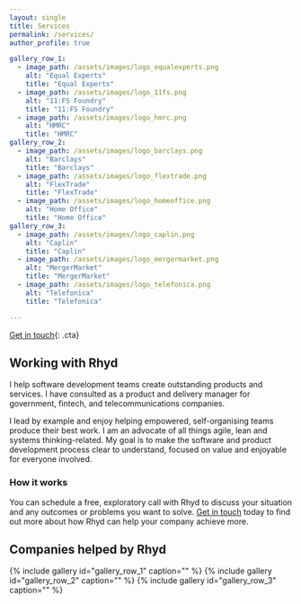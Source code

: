 ```yaml
---
layout: single
title: Services
permalink: /services/
author_profile: true

gallery_row_1:
  - image_path: /assets/images/logo_equalexperts.png
    alt: "Equal Experts"
    title: "Equal Experts"
  - image_path: /assets/images/logo_11fs.png
    alt: "11:FS Foundry"
    title: "11:FS Foundry"
  - image_path: /assets/images/logo_hmrc.png
    alt: "HMRC"
    title: "HMRC"
gallery_row_2:
  - image_path: /assets/images/logo_barclays.png
    alt: "Barclays"
    title: "Barclays"
  - image_path: /assets/images/logo_flextrade.png
    alt: "FlexTrade"
    title: "FlexTrade"
  - image_path: /assets/images/logo_homeoffice.png
    alt: "Home Office"
    title: "Home Office"
gallery_row_3:
  - image_path: /assets/images/logo_caplin.png
    alt: "Caplin"
    title: "Caplin"
  - image_path: /assets/images/logo_mergermarket.png
    alt: "MergerMarket"
    title: "MergerMarket"
  - image_path: /assets/images/logo_telefonica.png
    alt: "Telefonica"
    title: "Telefonica"

---
```


[Get in touch](mailto:rhyd@hey.com){: .cta}

## Working with Rhyd

I help software development teams create outstanding products and services. I have consulted as a product and delivery manager for government, fintech, and telecommunications companies.

I lead by example and enjoy helping empowered, self-organising teams produce their best work. I am an advocate of all things agile, lean and systems thinking-related. My goal is to make the software and product development process clear to understand, focused on value and enjoyable for everyone involved.

### How it works

You can schedule a free, exploratory call with Rhyd to discuss your situation and any outcomes or problems you want to solve. [Get in touch](mailto:rhyd@hey.com) today to find out more about how Rhyd can help your company achieve more.

## Companies helped by Rhyd

{% include gallery id="gallery_row_1" caption="" %}
{% include gallery id="gallery_row_2" caption="" %}
{% include gallery id="gallery_row_3" caption="" %}

